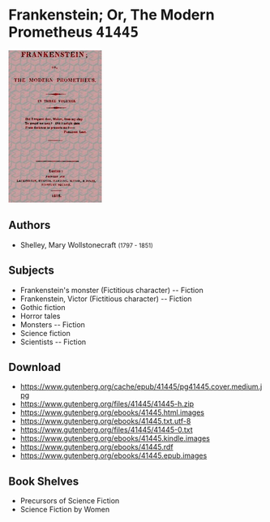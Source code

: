 # Frankenstein; Or, The Modern Prometheus <kbd>41445</kbd>

![](./cover.medium.jpg "")

## Authors


 - Shelley, Mary Wollstonecraft <small>(1797 - 1851)</small>

## Subjects


 - Frankenstein's monster (Fictitious character) -- Fiction
 - Frankenstein, Victor (Fictitious character) -- Fiction
 - Gothic fiction
 - Horror tales
 - Monsters -- Fiction
 - Science fiction
 - Scientists -- Fiction

## Download


 - https://www.gutenberg.org/cache/epub/41445/pg41445.cover.medium.jpg
 - https://www.gutenberg.org/files/41445/41445-h.zip
 - https://www.gutenberg.org/ebooks/41445.html.images
 - https://www.gutenberg.org/ebooks/41445.txt.utf-8
 - https://www.gutenberg.org/files/41445/41445-0.txt
 - https://www.gutenberg.org/ebooks/41445.kindle.images
 - https://www.gutenberg.org/ebooks/41445.rdf
 - https://www.gutenberg.org/ebooks/41445.epub.images

## Book Shelves


 - Precursors of Science Fiction
 - Science Fiction by Women

